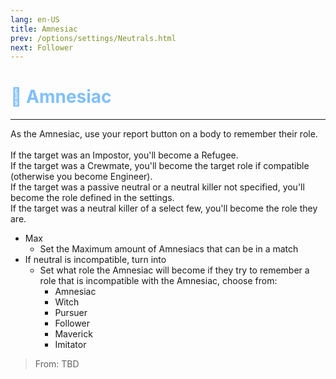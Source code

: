 ```yaml
---
lang: en-US
title: Amnesiac
prev: /options/settings/Neutrals.html
next: Follower
---
```


# <font color="#7FBFFF">🧠 <b>Amnesiac</b></font> <Badge text="Benign" type="tip" vertical="middle"/>
---

As the Amnesiac, use your report button on a body to remember their role.<br><br>
If the target was an Impostor, you'll become a Refugee.<br>
If the target was a Crewmate, you'll become the target role if compatible (otherwise you become Engineer).<br>
If the target was a passive neutral or a neutral killer not specified, you'll become the role defined in the settings.<br>
If the target was a neutral killer of a select few, you'll become the role they are.<br>
* Max
  * Set the Maximum amount of Amnesiacs that can be in a match
* If neutral is incompatible, turn into
  * Set what role the Amnesiac will become if they try to remember a role that is incompatible with the Amnesiac, choose from:
    * Amnesiac
    * Witch
    * Pursuer
    * Follower
    * Maverick
    * Imitator

> From: TBD